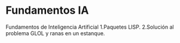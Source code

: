 # Fundamentos IA
Fundamentos de Inteligencia Artificial
1.Paquetes LISP.
2.Solución al problema GLOL y ranas en un estanque.
